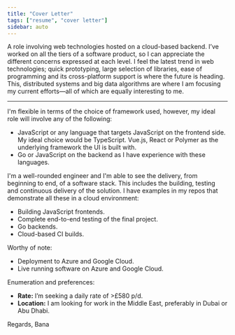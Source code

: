 ```yaml
---
title: "Cover Letter"
tags: ["resume", "cover letter"]
sidebar: auto
---
```

A role involving web technologies hosted on a cloud-based backend. I’ve worked on all the tiers of a software product, so I can appreciate the different concerns expressed at each level. I feel the latest trend in web technologies; quick prototyping, large selection of libraries, ease of programming and its cross-platform support is where the future is heading. This, distributed systems and big data algorithms are where I am focusing my current efforts—all of which are equally interesting to me.

---

I'm flexible in terms of the choice of framework used, however, my ideal role will involve any of the following:

* JavaScript or any language that targets JavaScript on the frontend side. My ideal choice would be TypeScript. Vue.js, React or Polymer as the underlying framework the UI is built with.
* Go or JavaScript on the backend as I have experience with these languages.

I'm a well-rounded engineer and I'm able to see the delivery, from beginning to end, of a software stack. This includes the building, testing and continuous delivery of the solution. I have examples in my repos that demonstrate all these in a cloud environment:

* Building JavaScript frontends.
* Complete end-to-end testing of the final project.
* Go backends.
* Cloud-based CI builds.

Worthy of note:

* Deployment to Azure and Google Cloud.
* Live running software on Azure and Google Cloud.

Enumeration and preferences:

* **Rate:** I’m seeking a daily rate of >£580 p/d.
* **Location:** I am looking for work in the Middle East, preferably in Dubai or Abu Dhabi.

Regards,
Bana
